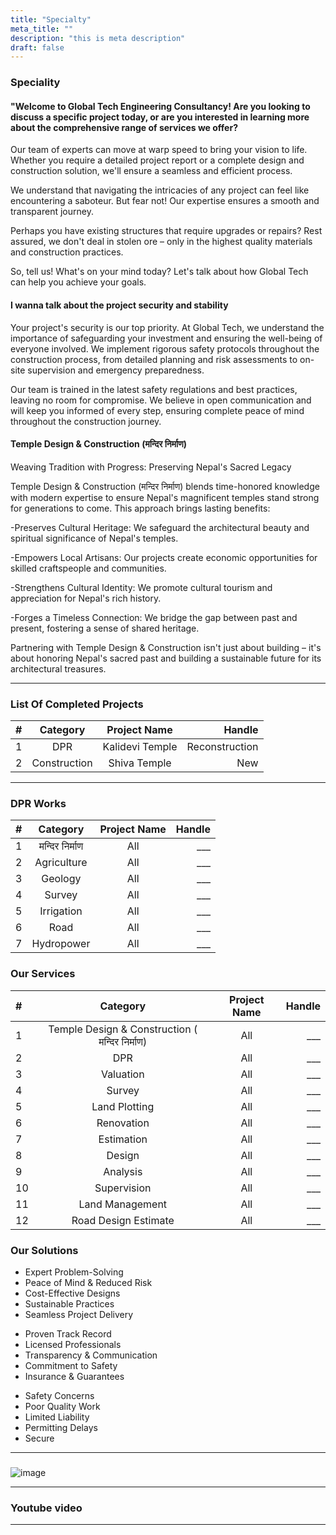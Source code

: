 ```yaml
---
title: "Specialty"
meta_title: ""
description: "this is meta description"
draft: false
---
```


### Speciality

<Tabs>

<Tab name="Tab 1">

#### "Welcome to Global Tech Engineering Consultancy! Are you looking to discuss a specific project today, or are you interested in learning more about the comprehensive range of services we offer?

Our team of experts can move at warp speed to bring your vision to life. Whether you require a detailed project report or a complete design and construction solution, we'll ensure a seamless and efficient process.

We understand that navigating the intricacies of any project can feel like encountering a saboteur. But fear not! Our expertise ensures a smooth and transparent journey.

Perhaps you have existing structures that require upgrades or repairs? Rest assured, we don't deal in stolen ore – only in the highest quality materials and construction practices.

So, tell us! What's on your mind today? Let's talk about how Global Tech can help you achieve your goals.
</Tab>

<Tab name="Tab 2">

#### I wanna talk about the project security and stability

Your project's security is our top priority. At Global Tech, we understand the importance of safeguarding your investment and ensuring the well-being of everyone involved. We implement rigorous safety protocols throughout the construction process, from detailed planning and risk assessments to on-site supervision and emergency preparedness.

Our team is trained in the latest safety regulations and best practices, leaving no room for compromise. We believe in open communication and will keep you informed of every step, ensuring complete peace of mind throughout the construction journey.
</Tab>

<Tab name="Tab 3">

#### Temple Design & Construction (मन्दिर निर्माण)

Weaving Tradition with Progress: Preserving Nepal's Sacred Legacy

Temple Design & Construction (मन्दिर निर्माण) blends time-honored knowledge with modern expertise to ensure Nepal's magnificent temples stand strong for generations to come. This approach brings lasting benefits:

-Preserves Cultural Heritage: We safeguard the architectural beauty and spiritual significance of Nepal's temples.

-Empowers Local Artisans: Our projects create economic opportunities for skilled craftspeople and communities.

-Strengthens Cultural Identity: We promote cultural tourism and appreciation for Nepal's rich history.

-Forges a Timeless Connection: We bridge the gap between past and present, fostering a sense of shared heritage.

Partnering with Temple Design & Construction isn't just about building – it's about honoring Nepal's sacred past and building a sustainable future for its architectural treasures.
</Tab>

</Tabs>

---

### List Of Completed Projects

| #   |   Category   |  Project Name   |         Handle |
| :-- | :----------: | :-------------: | -------------: |
| 1   |     DPR      | Kalidevi Temple | Reconstruction |
| 2   | Construction |  Shiva Temple   |            New |

---

### DPR Works

| #   |    Category    | Project Name | Handle |
| :-- | :------------: | :----------: | -----: |
| 1   | मन्दिर निर्माण |     All      | \_\_\_ |
| 2   |  Agriculture   |     All      | \_\_\_ |
| 3   |    Geology     |     All      | \_\_\_ |
| 4   |     Survey     |     All      | \_\_\_ |
| 5   |   Irrigation   |     All      | \_\_\_ |
| 6   |      Road      |     All      | \_\_\_ |
| 7   |   Hydropower   |     All      | \_\_\_ |

### Our Services

| #   |                    Category                    | Project Name | Handle |
| :-- | :--------------------------------------------: | :----------: | -----: |
| 1   | Temple Design & Construction ( मन्दिर निर्माण) |     All      | \_\_\_ |
| 2   |                      DPR                       |     All      | \_\_\_ |
| 3   |                   Valuation                    |     All      | \_\_\_ |
| 4   |                     Survey                     |     All      | \_\_\_ |
| 5   |                 Land Plotting                  |     All      | \_\_\_ |
| 6   |                   Renovation                   |     All      | \_\_\_ |
| 7   |                   Estimation                   |     All      | \_\_\_ |
| 8   |                     Design                     |     All      | \_\_\_ |
| 9   |                    Analysis                    |     All      | \_\_\_ |
| 10  |                  Supervision                   |     All      | \_\_\_ |
| 11  |                Land Management                 |     All      | \_\_\_ |
| 12  |              Road Design Estimate              |     All      | \_\_\_ |

### Our Solutions

<Accordion title="Why should you need engineering consultancy?">

- Expert Problem-Solving
- Peace of Mind & Reduced Risk
- Cost-Effective Designs
- Sustainable Practices
- Seamless Project Delivery

</Accordion>

<Accordion title="How do I know I can trust you?">

- Proven Track Record
- Licensed Professionals
- Transparency & Communication
- Commitment to Safety
- Insurance & Guarantees

</Accordion>

<Accordion title="Should you use non licensed business?">

- Safety Concerns
- Poor Quality Work
- Limited Liability
- Permitting Delays
- Secure

</Accordion>

---

###

![image](/images/cvil.png)

---

### Youtube video

<Youtube id="E0We5mC5VKo" title="Play:Youtube"/>

---
